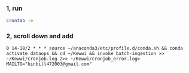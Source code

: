 ### 1, run 
```sh
crontab -e
```
### 2, scroll down and add
```crontab
0 14-18/2 * * * source ~/anaconda3/etc/profile.d/conda.sh && conda activate dataops && cd ~/Kewwi && invoke batch-ingestion >> ~/Kewwi/cronjob.log 2>> ~/Kewwi/cronjob_error.log>
MAILTO="binbill472003@gmail.com"
```
